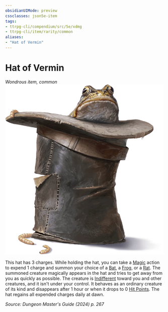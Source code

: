 ```yaml
---
obsidianUIMode: preview
cssclasses: json5e-item
tags:
- ttrpg-cli/compendium/src/5e/xdmg
- ttrpg-cli/item/rarity/common
aliases: 
- "Hat of Vermin"
---
```

# Hat of Vermin
*Wondrous item, common*  
![](Інструменти%20ДМ/CLI/items/img/hat-of-vermin.webp#right)


This hat has 3 charges. While holding the hat, you can take a [Magic](Інструменти%20ДМ/CLI/rules/actions.md#Magic) action to expend 1 charge and summon your choice of a [Bat](Інструменти%20ДМ/CLI/bestiary/beast/bat-xmm.md), a [Frog](Інструменти%20ДМ/CLI/bestiary/beast/frog-xmm.md), or a [Rat](Інструменти%20ДМ/CLI/bestiary/beast/rat-xmm.md). The summoned creature magically appears in the hat and tries to get away from you as quickly as possible. The creature is [Indifferent](Інструменти%20ДМ/CLI/rules/variant-rules/indifferent-attitude-xphb.md) toward you and other creatures, and it isn't under your control. It behaves as an ordinary creature of its kind and disappears after 1 hour or when it drops to 0 [Hit Points](Інструменти%20ДМ/CLI/rules/variant-rules/hit-points-xphb.md). The hat regains all expended charges daily at dawn.

*Source: Dungeon Master's Guide (2024) p. 267*